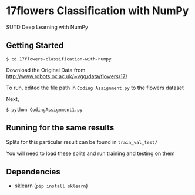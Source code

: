 # 17flowers Classification with NumPy
SUTD Deep Learning with NumPy
## Getting Started

```
$ cd 17flowers-classification-with-numpy
```
Download the Original Data from
http://www.robots.ox.ac.uk/~vgg/data/flowers/17/



To run, edited the file path in `Coding Assignment.py` to the flowers dataset

Next,

```
$ python CodingAssignment1.py
```

## Running for the same results
Splits for this particular result can be found in `train_val_test/`

You will need to load these splits and run training and testing on them

## Dependencies
* sklearn (`pip install sklearn`)

